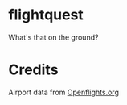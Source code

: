 # flightquest
What's that on the ground?


# Credits
Airport data from [Openflights.org](https://openflights.org/data.html)
